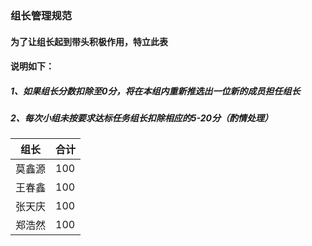 ### 组长管理规范
#### 为了让组长起到带头积极作用，特立此表
#### 说明如下：
##### 1、如果组长分数扣除至0分，将在本组内重新推选出一位新的成员担任组长
##### 2、每次小组未按要求达标任务组长扣除相应的5-20分（酌情处理）

|组长|合计|
|----|----|
| 莫鑫源  | 100 |
| 王春鑫  | 100 |
| 张天庆  | 100 |
| 郑浩然  | 100 |